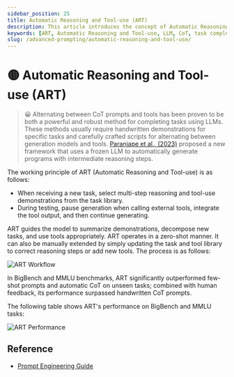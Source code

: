 ```yaml
---
sidebar_position: 25
title: Automatic Reasoning and Tool-use (ART)
description: This article introduces the concept of Automatic Reasoning and Tool-use (ART) and its applications in using LLMs for task completion.
keywords: [ART, Automatic Reasoning and Tool-use, LLM, CoT, task completion, Paranjape et al., 2023]
slug: /advanced-prompting/automatic-reasoning-and-tool-use/
---
```

# 🟡 Automatic Reasoning and Tool-use (ART)

> 😀 Alternating between CoT prompts and tools has been proven to be both a powerful and robust method for completing tasks using LLMs. These methods usually require handwritten demonstrations for specific tasks and carefully crafted scripts for alternating between generation models and tools. [Paranjape et al., (2023)](https://arxiv.org/abs/2303.09014) proposed a new framework that uses a frozen LLM to automatically generate programs with intermediate reasoning steps.

The working principle of ART (Automatic Reasoning and Tool-use) is as follows:

- When receiving a new task, select multi-step reasoning and tool-use demonstrations from the task library.
- During testing, pause generation when calling external tools, integrate the tool output, and then continue generating.

ART guides the model to summarize demonstrations, decompose new tasks, and use tools appropriately. ART operates in a zero-shot manner. It can also be manually extended by simply updating the task and tool library to correct reasoning steps or add new tools. The process is as follows:

![ART Workflow](https://cdn.jsdelivr.net/gh/donttal/imgbed/img/ART.webp)

In BigBench and MMLU benchmarks, ART significantly outperformed few-shot prompts and automatic CoT on unseen tasks; combined with human feedback, its performance surpassed handwritten CoT prompts.

The following table shows ART's performance on BigBench and MMLU tasks:

![ART Performance](https://cdn.jsdelivr.net/gh/donttal/imgbed/img/ART2.webp)

## **Reference**
- [Prompt Engineering Guide](https://www.promptingguide.ai/zh)